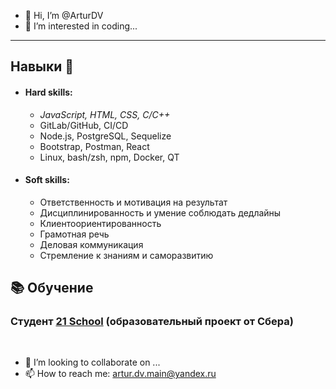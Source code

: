 - 👋 Hi, I’m @ArturDV
- 👀 I’m interested in coding...

---

##  Навыки 🌱

- #### Hard skills: 
  + *JavaScript, HTML, CSS, C/C++*
  + GitLab/GitHub, CI/CD
  + Node.js, PostgreSQL, Sequelize
  + Bootstrap, Postman, React
  + Linux, bash/zsh, npm, Docker, QT


- #### Soft skills: 
    + Ответственность и мотивация на результат
    + Дисциплинированность и умение соблюдать дедлайны
    + Клиентоориентированность
    + Грамотная речь
    + Деловая коммуникация
    + Стремление к знаниям и саморазвитию

## 📚 Обучение
###  Студент [21 School](https://21-school.ru) (образовательный проект от Cбера)
<br>

- 💞️ I’m looking to collaborate on ...
- 📫 How to reach me: artur.dv.main@yandex.ru

<!---
dandyelf/dandyelf is a ✨ special ✨ repository because its `README.md` (this file) appears on your GitHub profile.
You can click the Preview link to take a look at your changes.
--->

